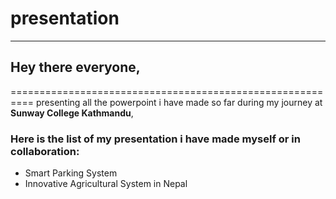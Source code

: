 # presentation
-----------------------------------------------------------
## Hey there **everyone**,
==========================================================
presenting all the powerpoint i have made so far during my journey at **Sunway College Kathmandu**,
### Here is the list of my presentation i have made myself or in collaboration:
- Smart Parking System
- Innovative Agricultural System in Nepal
